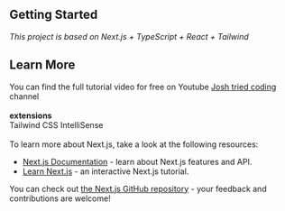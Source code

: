 ## Getting Started

_This project is based on Next.js + TypeScript + React + Tailwind_

## Learn More

You can find the full tutorial video for free on Youtube [Josh tried coding](https://www.youtube.com/watch?v=06g6YJ6JCJU&list=PLtDsuMoGvRpiPPiRVlDaVBuzHBCMfh5nH&index=2) channel
<br/>
<br/>
**extensions**
<br/>
Tailwind CSS IntelliSense
<br/>
<br/>
To learn more about Next.js, take a look at the following resources:

- [Next.js Documentation](https://nextjs.org/docs) - learn about Next.js features and API.
- [Learn Next.js](https://nextjs.org/learn) - an interactive Next.js tutorial.

You can check out [the Next.js GitHub repository](https://github.com/vercel/next.js/) - your feedback and contributions are welcome!
